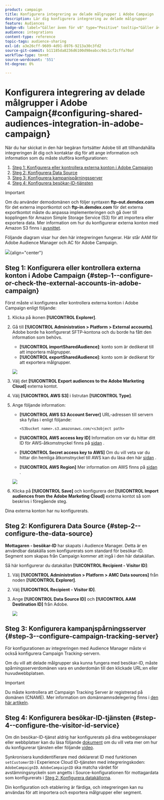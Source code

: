```yaml
---
product: campaign
title: Konfigurera integrering av delade målgrupper i Adobe Campaign
description: Lär dig konfigurera integrering av delade målgrupper
feature: Audiences
badge-v8: label="Gäller även för v8" type="Positive" tooltip="Gäller även Campaign v8"
audience: integrations
content-type: reference
topic-tags: audience-sharing
exl-id: a3e26cff-9609-4d91-8976-9213a30c3fd2
source-git-commit: b11185da8236d6100d98eabcc9dc1cf2cffa70af
workflow-type: tm+mt
source-wordcount: '551'
ht-degree: 0%

---
```


# Konfigurera integrering av delade målgrupper i Adobe Campaign{#configuring-shared-audiences-integration-in-adobe-campaign}


När du har skickat in den här begäran fortsätter Adobe till att tillhandahålla integreringen åt dig och kontaktar dig för att ange information och information som du måste slutföra konfigurationen:

1. [Steg 1: Konfigurera eller kontrollera externa konton i Adobe Campaign](#step-1--configure-or-check-the-external-accounts-in-adobe-campaign)
1. [Steg 2: Konfigurera Data Source](#step-2--configure-the-data-source)
1. [Steg 3: Konfigurera kampanjspårningsserver](#step-3--configure-campaign-tracking-server)
1. [Steg 4: Konfigurera besökar-ID-tjänsten](#step-4--configure-the-visitor-id-service)

>[!IMPORTANT]
>
>Om du använder demodomänen och följer syntaxen **ftp-out.demdex.com** för det externa importkontot och **ftp-in.demdex.com** för det externa exportkontot måste du anpassa implementeringen och gå över till kopplingen för Amazon Simple Storage Service (S3) för att importera eller exportera data. Mer information om hur du konfigurerar externa konton med Amazon S3 finns i [avsnittet](../../integrations/using/configuring-shared-audiences-integration-in-adobe-campaign.md#step-1--configure-or-check-the-external-accounts-in-adobe-campaign).

Följande diagram visar hur den här integreringen fungerar. Här står AAM för Adobe Audience Manager och AC för Adobe Campaign.

![](assets/aam_diagram.png){align="center"}

## Steg 1: Konfigurera eller kontrollera externa konton i Adobe Campaign {#step-1--configure-or-check-the-external-accounts-in-adobe-campaign}

Först måste vi konfigurera eller kontrollera externa konton i Adobe Campaign enligt följande:

1. Klicka på ikonen **[!UICONTROL Explorer]**.
1. Gå till **[!UICONTROL Administration > Platform > External accounts]**. Adobe borde ha konfigurerat SFTP-kontona och du borde ha fått den information som behövs.

   * **[!UICONTROL importSharedAudience]**: konto som är dedikerat till att importera målgrupper.
   * **[!UICONTROL exportSharedAudience]**: konto som är dedikerat för att exportera målgrupper.

   ![](assets/aam_config_1.png)

1. Välj det **[!UICONTROL Export audiences to the Adobe Marketing Cloud]** externa kontot.

1. Välj **[!UICONTROL AWS S3]** i listrutan **[!UICONTROL Type]**.

1. Ange följande information:

   * **[!UICONTROL AWS S3 Account Server]**
URL-adressen till servern ska fyllas i enligt följande:

     ```
     <S3bucket name>.s3.amazonaws.com/<s3object path>
     ```

   * **[!UICONTROL AWS access key ID]**
Information om var du hittar ditt ID för AWS-åtkomstnyckel finns på [sidan &#x200B;](https://docs.aws.amazon.com/general/latest/gr/aws-sec-cred-types.html#access-keys-and-secret-access-keys) .

   * **[!UICONTROL Secret access key to AWS]**
Om du vill veta var du hittar din hemliga åtkomstnyckel till AWS kan du läsa den här [sidan &#x200B;](https://aws.amazon.com/fr/blogs/security/wheres-my-secret-access-key/) .

   * **[!UICONTROL AWS Region]**
Mer information om AWS finns på [sidan &#x200B;](https://aws.amazon.com/about-aws/global-infrastructure/regions_az/) .

   ![](assets/aam_config_2.png)

1. Klicka på **[!UICONTROL Save]** och konfigurera det **[!UICONTROL Import audiences from the Adobe Marketing Cloud]** externa kontot så som beskrivs i föregående steg.

Dina externa konton har nu konfigurerats.

## Steg 2: Konfigurera Data Source {#step-2--configure-the-data-source}

**Mottagaren - besökar-ID** har skapats i Audience Manager. Detta är en användbar datakälla som konfigurerats som standard för besökar-ID. Segment som skapas från Campaign kommer att ingå i den här datakällan.

Så här konfigurerar du datakällan **[!UICONTROL Recipient - Visitor ID]**:

1. Välj **[!UICONTROL Administration > Platform > AMC Data sources]** från noden **[!UICONTROL Explorer]**.
1. Välj **[!UICONTROL Recipient - Visitor ID]**.
1. Ange **[!UICONTROL Data Source ID]** och **[!UICONTROL AAM Destination ID]** från Adobe.

   ![](assets/aam_config_3.png)

## Steg 3: Konfigurera kampanjspårningsserver {#step-3--configure-campaign-tracking-server}

För konfigurationen av integreringen med Audience Manager måste vi också konfigurera Campaign Tracking-servern.

Om du vill att delade målgrupper ska kunna fungera med besökar-ID, måste spårningsserverdomänen vara en underdomän till den klickade URL:en eller huvudwebbplatsen.

>[!IMPORTANT]
>
>Du måste kontrollera att Campaign Tracking Server är registrerad på domänen (CNAME). Mer information om domännamnsdelegering finns i [den här artikeln](https://experienceleague.adobe.com/docs/control-panel/using/subdomains-and-certificates/setting-up-new-subdomain.html?lang=sv).

## Steg 4: Konfigurera besökar-ID-tjänsten {#step-4--configure-the-visitor-id-service}

Om din besökar-ID-tjänst aldrig har konfigurerats på dina webbegenskaper eller webbplatser kan du läsa följande [dokument](https://experienceleague.adobe.com/docs/id-service/using/implementation/setup-aam-analytics.html?lang=sv-SE) om du vill veta mer om hur du konfigurerar tjänsten eller följande [video](https://helpx.adobe.com/marketing-cloud/how-to/email-marketing.html#step-two).

Synkronisera kundidentifierare med deklarerat ID med funktionen `setCustomerID` i Experience Cloud ID-tjänsten med integreringskoden: `AdobeCampaignID`. `AdobeCampaignID` ska matcha värdet för avstämningsnyckeln som angetts i Source-konfigurationen för mottagardata som konfigurerats i [Steg 2: Konfigurera datakällorna](#step-2--configure-the-data-sources).

Din konfiguration och etablering är färdiga, och integreringen kan nu användas för att importera och exportera målgrupper eller segment.

